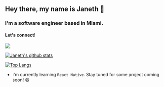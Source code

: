 ## Hey there, my name is Janeth 👋

### I'm a software engineer based in Miami.

#### Let's connect!
[<img src="https://img.shields.io/badge/linkedin-%230077B5.svg?&style=for-the-badge&logo=linkedin&logoColor=white" height=${badgeHeight}>](https://www.linkedin.com/in/janeth-arriola/)

[![Janeth's github stats](https://github-readme-stats.vercel.app/api?username=jarriola989&show_icons=true&count_private=true)](https://github.com/anuraghazra/github-readme-stats)

[![Top Langs](https://github-readme-stats.vercel.app/api/top-langs/?username=jarriola989)](https://github.com/anuraghazra/github-readme-stats)

- I'm currently learning `React Native`. Stay tuned for some project coming soon! 😄

<!--
**Jarriola989/jarriola989** is a ✨ _special_ ✨ repository because its `README.md` (this file) appears on your GitHub profile.

Here are some ideas to get you started:

- 🔭 I’m currently working on ...
- 🌱 I’m currently learning ...
- 👯 I’m looking to collaborate on ...
- 🤔 I’m looking for help with ...
- 💬 Ask me about ...
- 📫 How to reach me: ...
- 😄 Pronouns: ...
- ⚡ Fun fact: ...
-->
